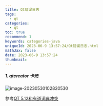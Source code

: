 ```yaml
---
title: Qt错误日志
tags:
  - qt
categories:
  - qt
toc: true
recommend: 1
keywords: categories-java
uniqueId: 2023-06-9 13:57:24/Qt错误日志.html
mathJax: false
date: 2023-06-9 13:57:24
thumbnail:
---
```




<!-- more -->

##### 1. qtcreator 卡死

![image-20230530102820530](https://cdn.jsdelivr.net/gh/cccccrz/cccccrz.github.io@main/source/img/image-20230530102820530.png)

参考[QT 5.12和有道词典冲突](https://blog.csdn.net/justformemory/article/details/107537434)